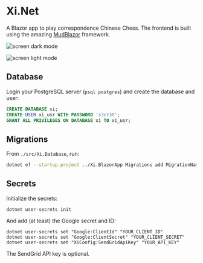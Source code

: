 # Xi.Net

A Blazor app to play correspondence Chinese Chess. The frontend is built using 
the amazing [MudBlazor](https://mudblazor.com/) framework.

![screen dark mode](https://github.com/bkiers/Xi.Net/blob/master/screen-dm.png?raw=true)

![screen light mode](https://github.com/bkiers/Xi.Net/blob/master/screen-lm.png?raw=true)

## Database

Login your PostgreSQL server (`psql postgres`) and create the database and user:

```sql
CREATE DATABASE xi;
CREATE USER xi_usr WITH PASSWORD 's3cr3t';
GRANT ALL PRIVILEGES ON DATABASE xi TO xi_usr;
```

## Migrations

From `./src/Xi.Database`, run:

```bash
dotnet ef --startup-project ../Xi.BlazorApp Migrations add MigrationName
```

## Secrets

Initialize the secrets:
```
dotnet user-secrets init
```

And add (at least) the Google secret and ID:

```
dotnet user-secrets set "Google:ClientId" "YOUR_CLIENT_ID"
dotnet user-secrets set "Google:ClientSecret" "YOUR_CLIENT_SECRET"
dotnet user-secrets set "XiConfig:SendGridApiKey" "YOUR_API_KEY"
```

The SendGrid API key is optional.